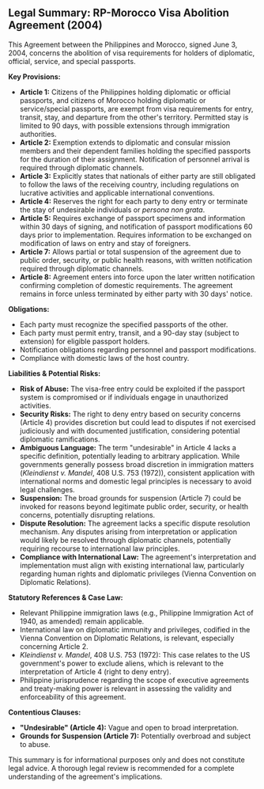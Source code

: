 ## Legal Summary: RP-Morocco Visa Abolition Agreement (2004)

This Agreement between the Philippines and Morocco, signed June 3, 2004, concerns the abolition of visa requirements for holders of diplomatic, official, service, and special passports.

**Key Provisions:**

*   **Article 1:**  Citizens of the Philippines holding diplomatic or official passports, and citizens of Morocco holding diplomatic or service/special passports, are exempt from visa requirements for entry, transit, stay, and departure from the other's territory.  Permitted stay is limited to 90 days, with possible extensions through immigration authorities.
*   **Article 2:**  Exemption extends to diplomatic and consular mission members and their dependent families holding the specified passports for the duration of their assignment. Notification of personnel arrival is required through diplomatic channels.
*   **Article 3:** Explicitly states that nationals of either party are still obligated to follow the laws of the receiving country, including regulations on lucrative activities and applicable international conventions.
*   **Article 4:**  Reserves the right for each party to deny entry or terminate the stay of undesirable individuals or *persona non grata*.
*   **Article 5:** Requires exchange of passport specimens and information within 30 days of signing, and notification of passport modifications 60 days prior to implementation. Requires information to be exchanged on modification of laws on entry and stay of foreigners.
*   **Article 7:**  Allows partial or total suspension of the agreement due to public order, security, or public health reasons, with written notification required through diplomatic channels.
*   **Article 8:**  Agreement enters into force upon the later written notification confirming completion of domestic requirements. The agreement remains in force unless terminated by either party with 30 days' notice.

**Obligations:**

*   Each party must recognize the specified passports of the other.
*   Each party must permit entry, transit, and a 90-day stay (subject to extension) for eligible passport holders.
*   Notification obligations regarding personnel and passport modifications.
*   Compliance with domestic laws of the host country.

**Liabilities & Potential Risks:**

*   **Risk of Abuse:** The visa-free entry could be exploited if the passport system is compromised or if individuals engage in unauthorized activities.
*   **Security Risks:**  The right to deny entry based on security concerns (Article 4) provides discretion but could lead to disputes if not exercised judiciously and with documented justification, considering potential diplomatic ramifications.
*   **Ambiguous Language:** The term "undesirable" in Article 4 lacks a specific definition, potentially leading to arbitrary application.  While governments generally possess broad discretion in immigration matters (*Kleindienst v. Mandel*, 408 U.S. 753 (1972)), consistent application with international norms and domestic legal principles is necessary to avoid legal challenges.
*   **Suspension:**  The broad grounds for suspension (Article 7) could be invoked for reasons beyond legitimate public order, security, or health concerns, potentially disrupting relations.
*   **Dispute Resolution:** The agreement lacks a specific dispute resolution mechanism. Any disputes arising from interpretation or application would likely be resolved through diplomatic channels, potentially requiring recourse to international law principles.
*   **Compliance with International Law:**  The agreement's interpretation and implementation must align with existing international law, particularly regarding human rights and diplomatic privileges (Vienna Convention on Diplomatic Relations).

**Statutory References & Case Law:**

*   Relevant Philippine immigration laws (e.g., Philippine Immigration Act of 1940, as amended) remain applicable.
*   International law on diplomatic immunity and privileges, codified in the Vienna Convention on Diplomatic Relations, is relevant, especially concerning Article 2.
*   *Kleindienst v. Mandel*, 408 U.S. 753 (1972): This case relates to the US government's power to exclude aliens, which is relevant to the interpretation of Article 4 (right to deny entry).
*   Philippine jurisprudence regarding the scope of executive agreements and treaty-making power is relevant in assessing the validity and enforceability of this agreement.

**Contentious Clauses:**

*   **"Undesirable" (Article 4):**  Vague and open to broad interpretation.
*   **Grounds for Suspension (Article 7):**  Potentially overbroad and subject to abuse.

This summary is for informational purposes only and does not constitute legal advice. A thorough legal review is recommended for a complete understanding of the agreement's implications.
